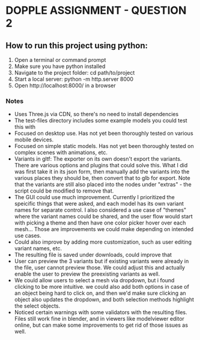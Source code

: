 # DOPPLE ASSIGNMENT - QUESTION 2

## How to run this project using python:

1. Open a terminal or command prompt
2. Make sure you have python installed
3. Navigate to the project folder: cd path/to/project
4. Start a local server:  python -m http.server 8000  
5. Open http://localhost:8000/ in a browser


### Notes 

- Uses Three.js via CDN, so there's no need to install dependencies
- The test-files directory includes some example models you could test this with
- Focused on desktop use. Has not yet been thoroughly tested on various mobile devices.
- Focused on simple static models. Has not yet been thoroughly tested on complex scenes with animations, etc.
- Variants in gltf: The exporter on its own doesn't export the variants. There are various options and plugins that could solve this. What I did was first take it in its json form, then manually add the variants into the various places they should be, then convert that to glb for export. Note that the variants are still also placed into the nodes under "extras" - the script could be modified to remove that.
- The GUI could use much improvement. Currently I prioritized the speicific things that were asked, and each model has its own variant names for separate control. I also considered a use case of "themes" where the variant names could be shared, and the user flow would start with picking a theme and then have one color picker hover over each mesh... Those are improvements we could make depending on intended use cases.
- Could also improve by adding more customization, such as user editing variant names, etc.
- The resulting file is saved under downloads, could improve that
- User can preview the 3 variants but if existing variants were already in the file, user cannot preview those. We could adjust this and actually enable the user to preview the preexisting variants as well.
- We could allow users to select a mesh via dropdown, but i found clicking to be more intuitive. we could also add both options in case of an object being hard to click on, and then we'd make sure clicking an object also updates the dropdown, and both selection methods highlight the select objects.
- Noticed certain warnings with some validators with the resulting files. Files still work fine in blender, and in viewers like modelviewer editor online, but can make some improvements to get rid of those issues as well.

